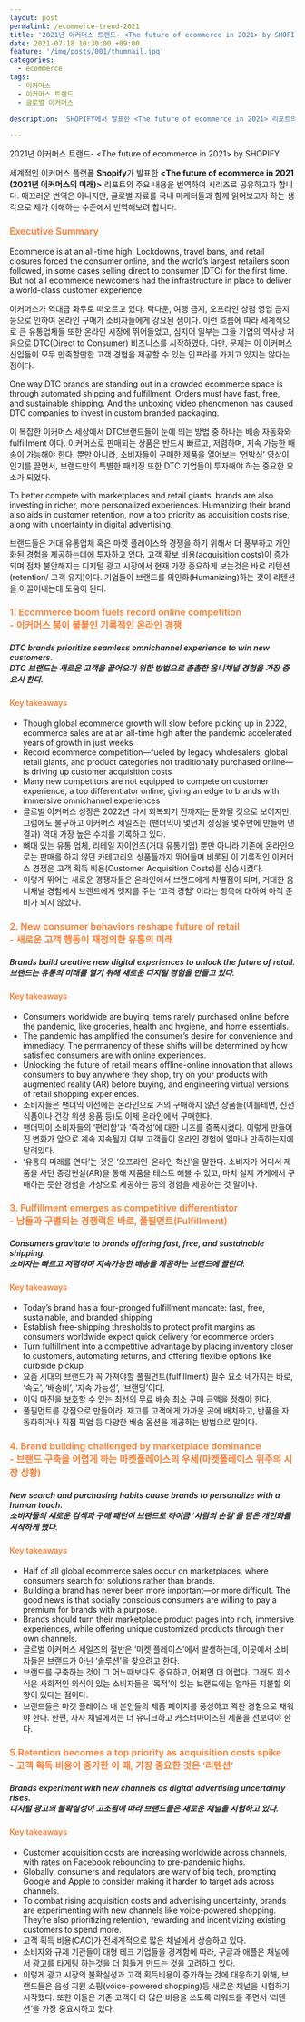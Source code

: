 ```yaml
---
layout: post
permalink: /ecommerce-trend-2021
title: '2021년 이커머스 트랜드- <The future of ecommerce in 2021> by SHOPIFY'
date: 2021-07-18 10:30:00 +09:00
feature: '/img/posts/001/thumnail.jpg'
categories:
  - ecommerce
tags:
  - 이커머스
  - 이커머스 트랜드
  - 글로벌 이커머스

description: 'SHOPIFY에서 발표한 <The future of ecommerce in 2021> 리포트의 번역본'

---
```

2021년 이커머스 트랜드- <The future of ecommerce in 2021> by SHOPIFY

세계적인 이커머스 플랫폼 **Shopify**가 발표한 **<The future of ecommerce in 2021 (2021년 이커머스의 미래)>** 리포트의 주요 내용을 번역하여 시리즈로 공유하고자 합니다. 매끄러운 번역은 아니지만, 글로벌 자료를 국내 마케터들과 함께 읽어보고자 하는 생각으로 제가 이해하는 수준에서 번역해보려 합니다.

<h3 style="color:#fe7d32; font-weight:600;"> Executive Summary </h3>


Ecommerce is at an all-time high. Lockdowns, travel bans, and retail closures forced the consumer online, and the world’s largest retailers soon followed, in some cases selling direct to consumer (DTC) for the first time. But not all ecommerce newcomers had the infrastructure in place to deliver a world-class customer experience.

이커머스가 역대급 화두로 떠오르고 있다. 락다운, 여행 금지, 오프라인 상점 영업 금지 등으로 인하여 온라인 구매가 소비자들에게 강요된 샘이다. 이런 흐름에 따라 세계적으로 큰 유통업체들 또한 온라인 시장에 뛰어들었고, 심지어 일부는 그들 기업의 역사상 처음으로 DTC(Direct to Consumer) 비즈니스를 시작하였다. 다만, 문제는 이 이커머스 신입들이 모두 만족할만한 고객 경험을 제공할 수 있는 인프라를 가지고 있지는 않다는 점이다.

One way DTC brands are standing out in a crowded ecommerce space is through automated shipping and fulfillment. Orders must have fast, free, and sustainable shipping. And the unboxing video phenomenon has caused DTC companies to invest in custom branded packaging.

이 복잡한 이커머스 세상에서 DTC브랜드들이 눈에 띄는 방법 중 하나는 배송 자동화와 fulfillment 이다. 이커머스로 판매되는 상품은 반드시 빠르고, 저렴하며, 지속 가능한 배송이 가능해야 한다. 뿐만 아니라, 소비자들이 구매한 제품을 열어보는 ‘언박싱’ 영상이 인기를 끌면서, 브랜드만의 특별한 패키징 또한 DTC 기업들이 투자해야 하는 중요한 요소가 되었다.

To better compete with marketplaces and retail giants, brands are also investing in richer, more personalized experiences. Humanizing their brand also aids in customer retention, now a top priority as acquisition costs rise, along with uncertainty in digital advertising.

브랜드들은 거대 유통업체 혹은 마켓 플레이스와 경쟁을 하기 위해서 더 풍부하고 개인화된 경험을 제공하는데에 투자하고 있다. 고객 확보 비용(acquisition costs)이 증가되며 점차 불안해지는 디지털 광고 시장에서 현재 가장 중요하게 보는것은 바로 리텐션(retention/ 고객 유지)이다. 기업들이 브랜드를 의인화(Humanizing)하는 것이 리텐션을 이끌어내는데 도움이 된다.

<h3 style="color:#fe7d32; font-weight:600;"> 1. Ecommerce boom fuels record online competition <br> - 이커머스 붐이 불붙인 기록적인 온라인 경쟁</h3>


<h5 style="color:#222222; font-weight:600; font-style:italic;">DTC brands prioritize seamless omnichannel experience to win new customers.<br>
DTC 브랜드는 새로운 고객을 끌어오기 위한 방법으로 촘촘한 옴니채널 경험을 가장 중요시 한다. </h5>


<h4 style="color:#fe7d32; font-weight:600;">Key takeaways</h4>

-   Though global ecommerce growth will slow before picking up in 2022, ecommerce sales are at an all-time high after the pandemic accelerated years of growth in just weeks<br>
-	Record ecommerce competition—fueled by legacy wholesalers, global retail giants, and product categories not traditionally purchased online—is driving up customer acquisition costs<br>
-	Many new competitors are not equipped to compete on customer experience, a top differentiator online, giving an edge to brands with immersive omnichannel experiences<br>
-	글로벌 이커머스 성장은 2022년 다시 회복되기 전까지는 둔화될 것으로 보이지만, 그럼에도 불구하고 이커머스 세일즈는 (팬더믹이 몇년치 성장을 몇주만에 만들어 낸 결과) 역대 가장 높은 수치를 기록하고 있다. <br>
-	뼈대 있는 유통 업체, 리테일 자이언츠(거대 유통기업) 뿐만 아니라 기존에 온라인으로는 판매를 하지 않던 카테고리의 상품들까지 뛰어들며 비롯된 이 기록적인 이커머스 경쟁은 고객 획득 비용(Customer Acquisition Costs)를 상승시켰다. <br>
-	이렇게 뛰어는 새로운 경쟁자들은 온라인에서 브랜드에게 차별점이 되며, 거대한 옴니채널 경험에서 브랜드에게 엣지를 주는 ‘고객 경험’ 이라는 항목에 대하여 아직 준비가 되지 않았다.


<h3 style="color:#fe7d32; font-weight:600;"> 2.	New consumer behaviors reshape future of retail<br>
- 새로운 고객 행동이 재정의한 유통의 미래   </h3>


<h5 style="color:#222222; font-weight:600; font-style:italic;">  Brands build creative new digital experiences to unlock the future of retail.<br>
브랜드는 유통의 미래를 열기 위해 새로운 디지털 경험을 만들고 있다.
 </h5>


<h4 style="color:#fe7d32; font-weight:600;">Key takeaways</h4>

-	Consumers worldwide are buying items rarely purchased online before the pandemic, like groceries, health and hygiene, and home essentials.
-	The pandemic has amplified the consumer’s desire for convenience and immediacy. The permanency of these shifts will be determined by how satisfied consumers are with online experiences.
-	Unlocking the future of retail means offline-online innovation that allows consumers to buy anywhere they shop, try on your products with augmented reality (AR) before buying, and engineering virtual versions of retail shopping experiences.
-	소비자들은 팬더믹 이전에는 온라인으로 거의 구매하지 않던 상품들(이를테면, 신선 식품이나 건강 위생 용품 등)도 이제 온라인에서 구매한다.
-	팬더믹이 소비자들의 ‘편리함’과 ‘즉각성’에 대한 니즈를 증폭시켰다. 이렇게 만들어진 변화가 앞으로 계속 지속될지 여부 고객들이 온라인 경험에 얼마나 만족하는지에 달려있다.
-	‘유통의 미래를 연다’는 것은 ‘오프라인-온라인 혁신’을 말한다. 소비자가 어디서 제품을 사던 증강현실(AR)을 통해 제품을 테스트 해볼 수 있고, 마치 실제 가게에서 구매하는 듯한 경험을 가상으로 제공하는 등의 경험을 제공하는 것 말이다.


<h3 style="color:#fe7d32; font-weight:600;"> 3.	Fulfillment emerges as competitive differentiator <br>
- 남들과 구별되는 경쟁력은 바로, 풀필먼트(Fulfillment)  </h3>


<h5 style="color:#222222; font-weight:600; font-style:italic;">  Consumers gravitate to brands offering fast, free, and sustainable shipping. <br>
소비자는 빠르고 저렴하며 지속가능한 배송을 제공하는 브랜드에 끌린다.
 </h5>


<h4 style="color:#fe7d32; font-weight:600;">Key takeaways</h4>

-	Today’s brand has a four-pronged fulfillment mandate: fast, free, sustainable, and branded shipping
-	Establish free-shipping thresholds to protect profit margins as consumers worldwide expect quick delivery for ecommerce orders
-	Turn fulfillment into a competitive advantage by placing inventory closer to customers, automating returns, and offering flexible options like curbside pickup
-	요즘 시대의 브랜드가 꼭 가져야할 풀필먼트(fulfillment) 필수 요소 네가지는 바로, ‘속도’, ‘배송비’, ‘지속 가능성’, ‘브랜딩’이다.
-	이익 마진을 보호할 수 있는 최선의 무료 배송 최소 구매 금액을 정해야 한다.
-	풀필먼트를 강점으로 만들어라. 재고를 고객에게 가까운 곳에 배치하고, 반품을 자동화하거나 직접 픽업 등 다양한 배송 옵션을 제공하는 방법으로 말이다.     


<h3 style="color:#fe7d32; font-weight:600;">
4. Brand building challenged by marketplace dominance<br>
- 브랜드 구축을 어렵게 하는 마켓플레이스의 우세(마켓플레이스 위주의 시장 상황)</h3>


<h5 style="color:#222222; font-weight:600; font-style:italic;">  
New search and purchasing habits cause brands to personalize with a human touch. <br>
소비자들의 새로운 검색과 구매 패턴이 브랜드로 하여금 ‘사람의 손길’을 담은 개인화를 시작하게 했다.</h5>


<h4 style="color:#fe7d32; font-weight:600;">Key takeaways</h4>

-	Half of all global ecommerce sales occur on marketplaces, where consumers search for solutions rather than brands.
-	Building a brand has never been more important—or more difficult. The good news is that socially conscious consumers are willing to pay a premium for brands with a purpose.
-	Brands should turn their marketplace product pages into rich, immersive experiences, while offering unique customized products through their own channels.
-	글로벌 이커머스 세일즈의 절반은 ‘마켓 플레이스’에서 발생하는데, 이곳에서 소비자들은 브랜드가 아닌 ‘솔루션’을 찾으려고 한다.
-	브랜드를 구축하는 것이 그 어느때보다도 중요하고, 어쩌면 더 어렵다. 그래도 희소식은 사회적인 의식이 있는 소비자들은 ‘목적’이 있는 브랜드에는 얼마든 지불할 의향이 있다는 점이다.
-	브랜드들은 마켓 플레이스 내 본인들의 제품 페이지를 풍성하고 꽉찬 경험으로 채워야 한다. 한편, 자사 채널에서는 더 유니크하고 커스터마이즈된 제품을 선보여야 한다.


<h3 style="color:#fe7d32; font-weight:600;"> 5.Retention becomes a top priority as acquisition costs spike <br>
- 고객 획득 비용이 증가한 이 때, 가장 중요한 것은 ‘리텐션’  </h3>


<h5 style="color:#222222; font-weight:600; font-style:italic;">  Brands experiment with new channels as digital advertising uncertainty rises.<br>
디지털 광고의 불확실성이 고조됨에 따라 브랜드들은 새로운 채널을 시험하고 있다.
 </h5>


<h4 style="color:#fe7d32; font-weight:600;">Key takeaways</h4>

-	Customer acquisition costs are increasing worldwide across channels, with rates on Facebook rebounding to pre-pandemic highs.
-	Globally, consumers and regulators are wary of big tech, prompting Google and Apple to consider making it harder to target ads across channels.
-	To combat rising acquisition costs and advertising uncertainty, brands are experimenting with new channels like voice-powered shopping. They’re also prioritizing retention, rewarding and incentivizing existing customers to spend more.
-	고객 획득 비용(CAC)가 전세계적으로 많은 채널에서 상승하고 있다.
-	소비자와 규제 기관들이 대형 테크 기업들을 경계함에 따라, 구글과 애플은 채널에서 광고를 타게팅 하는것을 더 힘들게 만드는 것을 고려하고 있다.
-	이렇게 광고 시장의 불확실성과 고객 획득비용이 증가하는 것에 대응하기 위해, 브랜드들은 음성 지원 쇼핑(voice-powered shopping)등 새로운 채널을 시험하기 시작했다. 또한 이들은 기존 고객이 더 많은 비용을 쓰도록 리워드를 주면서 ‘리텐션’을 가장 중요시하고 있다.
